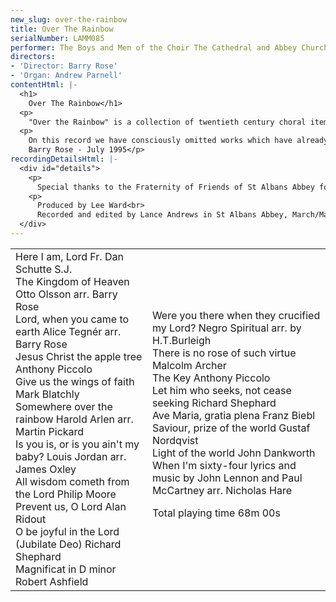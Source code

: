 ```yaml
---
new_slug: over-the-rainbow
title: Over The Rainbow
serialNumber: LAMM085
performer: The Boys and Men of the Choir The Cathedral and Abbey Church of St Albans
directors:
- 'Director: Barry Rose'
- 'Organ: Andrew Parnell'
contentHtml: |-
  <h1>
    Over The Rainbow</h1>
  <p>
    "Over the Rainbow" is a collection of twentieth century choral items, both sacred and secular, and is a selection from some of the music sung by the choir of the Cathedral and Abbey Church of St. Alban during three visits to the United States of America in the early 1990's. In cathedrals, churches and schools in Baltimore, Greenwich Conn, New Haven, New York, Philadelphia, Princeton, Orlando, Tampa, Palm Beach, Washington DC and Wilmington, the choir sang many of the so called standard classics of English church music whilst also introducing their audiences to some of the newer choral repertoire, both European and American.</p>
  <p>
    On this record we have consciously omitted works which have already been recorded by several other choirs, and out of the nineteen tracks you will now hear, we think that at least fourteen have been recorded for the first time in the UK, and probably more than that. In an age when musical versatility seems to be a pre-requisite not just of the great orchestras but now also of choirs, we make no apology for the inclusion of the secular items. Rather we hope that they will show you a different side of this cathedral choir whose priority remains the leading of the worship at this great Cathedral and Abbey Church.<br>
    Barry Rose - July 1995</p>
recordingDetailsHtml: |-
  <div id="details">
    <p>
      Special thanks to the Fraternity of Friends of St Albans Abbey for their sponsorship of this recording.</p>
    <p>
      Produced by Lee Ward<br>
      Recorded and edited by Lance Andrews in St Albans Abbey, March/May 1995</p>
  </div>
---
```


<table class="tracktable">
  <tbody>
    <tr>
      <td class="column1">
        Here I am, Lord <span class="composer">Fr. Dan Schutte S.J.</span><br>
        The Kingdom of Heaven <span class="composer">Otto Olsson arr. Barry Rose</span><br>
        Lord, when you came to earth <span class="composer">Alice Tegnér arr. Barry Rose</span><br>
        Jesus Christ the apple tree <span class="composer">Anthony Piccolo</span><br>
        Give us the wings of faith <span class="composer">Mark Blatchly</span><br>
        Somewhere over the rainbow <span class="composer">Harold Arlen arr. Martin</span> <span class="composer">Pickard</span><br>
        Is you is, or is you ain't my baby?<span class="composer"> Louis Jordan arr. James Oxley</span><br>
        All wisdom cometh from the Lord <span class="composer">Philip Moore</span><br>
        Prevent us, O Lord <span class="composer">Alan Ridout</span><br>
        O be joyful in the Lord (Jubilate Deo) <span class="composer">Richard Shephard</span><br>
        Magnificat in D minor<span class="composer"> Robert Ashfield</span>
      </td>
      <td class="column2">
        Were you there when they crucified my Lord? <span class="composer">Negro Spiritual arr. by H.T.Burleigh</span><br>
        There is no rose of such virtue <span class="composer">Malcolm Archer</span><br>
        The Key<span class="composer"> Anthony Piccolo</span><br>
        Let him who seeks, not cease seeking <span class="composer">Richard Shephard</span><br>
        Ave Maria, gratia plena<span class="composer"> Franz Biebl</span><br>
        Saviour, prize of the world<span class="composer"> Gustaf Nordqvist</span><br>
        Light of the world <span class="composer">John Dankworth</span><br>
        When I'm sixty-four <span class="composer">lyrics and music by John Lennon and Paul McCartney arr. Nicholas Hare</span>
        <p>					<span id="playingtime">Total playing time 68m 00s</span></p>
      </td>
    </tr>
  </tbody>
</table>
